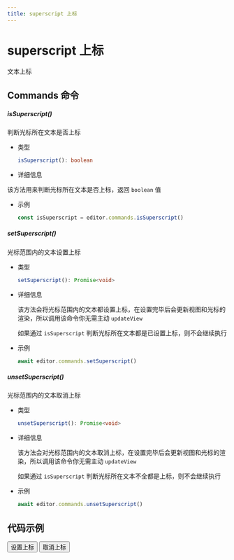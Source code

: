 ```yaml
---
title: superscript 上标
---
```


# superscript 上标

文本上标

## Commands 命令

##### isSuperscript()

判断光标所在文本是否上标

- 类型

  ```ts
  isSuperscript(): boolean
  ```

- 详细信息

该方法用来判断光标所在文本是否上标，返回 `boolean` 值

- 示例

  ```ts
  const isSuperscript = editor.commands.isSuperscript()
  ```

##### setSuperscript()

光标范围内的文本设置上标

- 类型

  ```ts
  setSuperscript(): Promise<void>
  ```

- 详细信息

  该方法会将光标范围内的文本都设置上标，在设置完毕后会更新视图和光标的渲染，所以调用该命令你无需主动 `updateView`

  如果通过 `isSuperscript` 判断光标所在文本都是已设置上标，则不会继续执行

- 示例

  ```ts
  await editor.commands.setSuperscript()
  ```

##### unsetSuperscript()

光标范围内的文本取消上标

- 类型

  ```ts
  unsetSuperscript(): Promise<void>
  ```

- 详细信息

  该方法会对光标范围内的文本取消上标，在设置完毕后会更新视图和光标的渲染，所以调用该命令你无需主动 `updateView`

  如果通过 `isSuperscript` 判断光标所在文本不全都是上标，则不会继续执行

- 示例

  ```ts
  await editor.commands.unsetSuperscript()
  ```

## 代码示例

<div style="margin:0 0 10px 0">
  <button class="demo-button" @click="editor?.commands.setSuperscript()">设置上标</button>
  <button class="demo-button" @click="editor?.commands.unsetSuperscript()">取消上标</button>
</div>
<div ref="editorRef" style="width:100%;height:100px;"></div>

<script lang="ts" setup>
  import { useData } from 'vitepress'
  import { onMounted, watch, ref, onBeforeUnmount } from "vue"
  import { Editor } from "../../../lib/kaitify-core.es.js"

  const { isDark } = useData()
  const editorRef = ref<HtmlElement | undefined>()
  const editor = ref<Editor | undefined>()

  onMounted(async ()=>{
    editor.value = await Editor.configure({
      el: editorRef.value,
      value: '我是一段文本，我是一段文本，我是一段文本，我是一段文本，我是一段文本，我是一段文本，我是一段文本，我是一段文本',
      dark: isDark.value,
      placeholder:'请输入正文...'
    })
  })

  onBeforeUnmount(()=>{
    editor.value?.destroy()
  })

  watch(()=>isDark.value,newVal=>{
    if(editor.value){
        editor.value.setDark(isDark.value)
    }
  })
</script>
